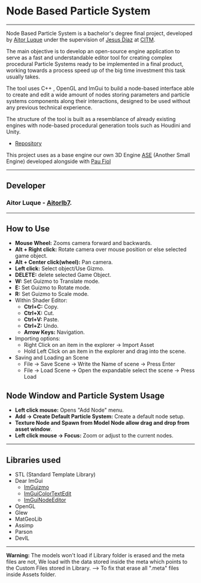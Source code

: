 # Node Based Particle System
**** 
Node Based Particle System is a bachelor's degree final project, developed by [Aitor Luque](<https://github.com/Aitorlb7>) under the supervision of [Jesus Díaz](<https://www.linkedin.com/in/jesusdz/>) at [CITM](<https://www.citm.upc.edu/>).

The main objective is to develop an open-source engine application to serve as a
fast and understandable editor tool for creating complex procedural Particle Systems
ready to be implemented in a final product, working towards a process speed up of the
big time investment this task usually takes.

The tool uses C++ , OpenGL and ImGui to build a node-based interface able to create
and edit a wide amount of nodes storing parameters and particle systems components
along their interactions, designed to be used without any previous technical
experience.

The structure of the tool is built as a resemblance of already existing engines with
node-based procedural generation tools such as Houdini and Unity.

* [Repository](https://github.com/Aitorlb7/Node_Based_Particle_System)

This project uses as a base engine our own 3D Engine [ASE](<https://github.com/paufiol/AnotherSmallEngine>) (Another Small Engine) developed alongside with [Pau Fiol](<https://github.com/paufiol>)

****
## Developer
### Aitor Luque - [Aitorlb7](<https://github.com/Aitorlb7>).

****
## How to Use
* **Mouse Wheel:** Zooms camera forward and backwards.
* **Alt + Right click:** Rotate camera over mouse position or else selected game object.
* **Alt + Center click(wheel):** Pan camera.
* **Left click:** Select object/Use Gizmo.
* **DELETE:** delete selected Game Object.
* **W:** Set Guizmo to Translate mode.
* **E:** Set Guizmo to Rotate mode.
* **R:** Set Guizmo to Scale mode.
* Within Shader Editor:
  * **Ctrl+C:** Copy.
  * **Ctrl+X:** Cut.
  * **Ctrl+V:** Paste.
  * **Ctrl+Z:** Undo.
  * **Arrow Keys:** Navigation.
* Importing options:
  * Right Click on an item in the explorer -> Import Asset
  * Hold Left Click on an item in the explorer and drag into the scene.
* Saving and Loading an Scene
  * File -> Save Scene -> Write the Name of scene -> Press Enter
  * File -> Load Scene -> Open the expandable select the scene -> Press Load
## Node Window and Particle System Usage
* **Left click mouse:** Opens "Add Node" menu.
* **Add -> Create Default Particle System:** Create a default node setup. 
* **Texture Node and Spawn from Model Node allow drag and drop from asset window**.
* **Left click mouse -> Focus:** Zoom or adjust to the current nodes.
****
## Libraries used
* STL (Standard Template Library)
* Dear ImGui
    * [ImGuizmo](https://github.com/CedricGuillemet/ImGuizmo)
    * [ImGuiColorTextEdit](https://github.com/BalazsJako/ImGuiColorTextEdit)
    * [ImGuiNodeEditor](https://github.com/thedmd/imgui-node-editor)
* OpenGL 
* Glew 
* MatGeoLib
* Assimp
* Parson
* DevIL
****

**Warning:** The models won't load if Library folder is erased and the meta files are not, We load with the data stored inside the meta which points to the Custom Files stored in Library. --> To fix that erase all ".meta" files inside Assets folder.
